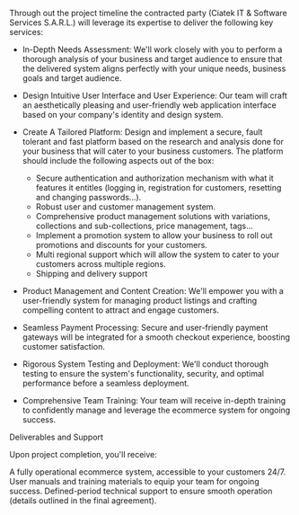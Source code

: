 Through out the project timeline the contracted party (Ciatek IT & Software Services S.A.R.L.) will leverage its expertise to deliver the following key services:

- In-Depth Needs Assessment: We'll work closely with you to perform a thorough analysis of your business and target audience to ensure that the delivered system aligns perfectly with your unique needs, business goals and target audience.

- Design Intuitive User Interface and User Experience: Our team will craft an aesthetically pleasing and user-friendly web application interface based on your company's identity and design system.

- Create A Tailored Platform: Design and implement a secure, fault tolerant and fast platform based on the research and analysis done for your business that will cater to your business customers. The platform should include the following aspects out of the box:
	- Secure authentication and authorization mechanism with what it features it entitles (logging in, registration for customers, resetting and changing passwords...).
	- Robust user and customer management system.
	- Comprehensive product management solutions with variations, collections and sub-collections, price management, tags...
	- Implement a promotion system to allow your business to roll out promotions and discounts for your customers.
	- Multi regional support which will allow the system to cater to your customers across multiple regions.
	- Shipping and delivery support 

- Product Management and Content Creation: We'll empower you with a user-friendly system for managing product listings and crafting compelling content to attract and engage customers.

 
 - Seamless Payment Processing: Secure and user-friendly payment gateways will be integrated for a smooth checkout experience, boosting customer satisfaction.

- Rigorous System Testing and Deployment: We'll conduct thorough testing to ensure the system's functionality, security, and optimal performance before a seamless deployment.

- Comprehensive Team Training: Your team will receive in-depth training to confidently manage and leverage the ecommerce system for ongoing success.

Deliverables and Support

Upon project completion, you'll receive:

A fully operational ecommerce system, accessible to your customers 24/7.
User manuals and training materials to equip your team for ongoing success.
Defined-period technical support to ensure smooth operation (details outlined in the final agreement).